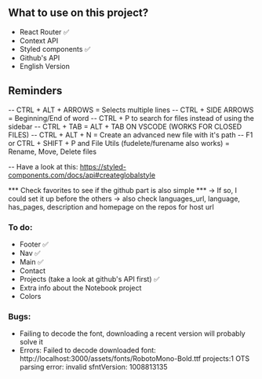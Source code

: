 ## What to use on this project?
- React Router ✅
- Context API
- Styled components ✅
- Github's API
- English Version


## Reminders
-- CTRL + ALT + ARROWS = Selects multiple lines
-- CTRL + SIDE ARROWS = Beginning/End of word
-- CTRL + P to search for files instead of using the sidebar
-- CTRL + TAB = ALT + TAB ON VSCODE (WORKS FOR CLOSED FILES)
-- CTRL + ALT + N = Create an advanced new file with it's path
-- F1 or CTRL + SHIFT + P and File Utils (fudelete/furename also works) = Rename, Move, Delete files

-- Have a look at this: https://styled-components.com/docs/api#createglobalstyle

*** Check favorites to see if the github part is also simple ***
-> If so, I could set it up before the others
-> also check languages_url, language, has_pages, description and homepage on the repos for host url

### To do:
- Footer ✅
- Nav ✅
- Main ✅
- Contact
- Projects (take a look at github's API first) ✅
- Extra info about the Notebook project
- Colors

### Bugs:
- Failing to decode the font, downloading a recent version will probably solve it
- Errors: Failed to decode downloaded font: http://localhost:3000/assets/fonts/RobotoMono-Bold.ttf
projects:1 OTS parsing error: invalid sfntVersion: 1008813135